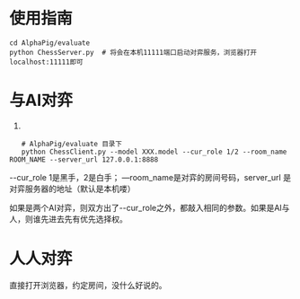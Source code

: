 

# 使用指南
```
cd AlphaPig/evaluate
python ChessServer.py  # 将会在本机11111端口启动对弈服务，浏览器打开localhost:11111即可
```

# 与AI对弈

1. 
```
   # AlphaPig/evaluate 目录下
   python ChessClient.py --model XXX.model --cur_role 1/2 --room_name ROOM_NAME --server_url 127.0.0.1:8888
```
--cur_role 1是黑手，2是白手； —room_name是对弈的房间号码，server_url 是对弈服务器的地址（默认是本机喽）

如果是两个AI对弈，则双方出了--cur_role之外，都敲入相同的参数。如果是AI与人，则谁先进去先有优先选择权。

# 人人对弈

直接打开浏览器，约定房间，没什么好说的。